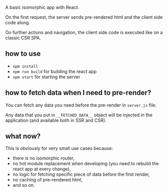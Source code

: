 A basic isomorphic app with React.

On the first request, the server sends pre-rendered html and the client side code along. 

On further actions and navigation, the client side code is executed like on a classic CSR SPA.

## how to use
- `npm install`
- `npm run build` for building the react app
- `npm start` for starting the server

## how to fetch data when I need to pre-render?
You can fetch any data you need before the pre-render in `server.js` file.

Any data that you put in `__FETCHED_DATA__` object will be injected in the application (and available both in SSR and CSR).

## what now?
This is obviously for very small use cases because: 
- there is no isomorphic router, 
- no hot module replacement when developing (you need to rebuild the react app at every change), 
- no logic for fetching specific piece of data before the first render, 
- no caching of pre-rendered html,
- and so on.

